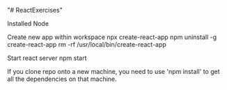 "# ReactExercises" 

Installed 
Node



Create new app within workspace
npx create-react-app <name of project>
npm uninstall -g create-react-app
rm -rf /usr/local/bin/create-react-app

Start react server
npm start


If you clone repo onto a new machine, you need to use 'npm install' to get all the dependencies on that machine.